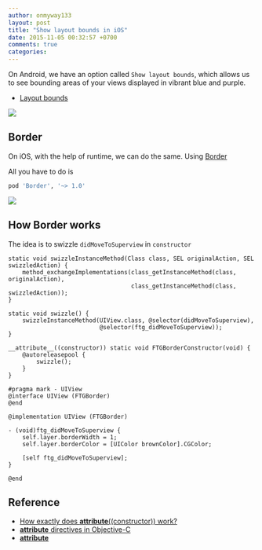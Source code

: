 ```yaml
---
author: onmyway133
layout: post
title: "Show layout bounds in iOS"
date: 2015-11-05 00:32:57 +0700
comments: true
categories:
---
```


On Android, we have an option called `Show layout bounds`, which allows us to see bounding areas of your views displayed in vibrant blue and purple.

- [Layout bounds](http://tysmith.me/post/27035355999/layoutbounds)

![](http://38.media.tumblr.com/tumblr_m719seXwah1qfcybd.png)

Border
--
On iOS, with the help of runtime, we can do the same. Using [Border](https://github.com/onmyway133/border)

All you have to do is

```ruby
pod 'Border', '~> 1.0'
```

![](https://camo.githubusercontent.com/70b3a0998d0e97d0a45749a2a6e676baa1a90404/68747470733a2f2f7261772e6769746875622e636f6d2f6f6e6d797761793133332f426f726465722f6d61737465722f53637265656e73686f74732f73637265656e73686f74312e706e67)

How Border works
--
The idea is to swizzle `didMoveToSuperview` in `constructor`

```objc
static void swizzleInstanceMethod(Class class, SEL originalAction, SEL swizzledAction) {
    method_exchangeImplementations(class_getInstanceMethod(class, originalAction),
                                   class_getInstanceMethod(class, swizzledAction));
}

static void swizzle() {
    swizzleInstanceMethod(UIView.class, @selector(didMoveToSuperview),
                          @selector(ftg_didMoveToSuperview));
}

__attribute__((constructor)) static void FTGBorderConstructor(void) {
    @autoreleasepool {
        swizzle();
    }
}

#pragma mark - UIView
@interface UIView (FTGBorder)
@end

@implementation UIView (FTGBorder)

- (void)ftg_didMoveToSuperview {
    self.layer.borderWidth = 1;
    self.layer.borderColor = [UIColor brownColor].CGColor;

    [self ftg_didMoveToSuperview];
}

@end
```

Reference
--
- [How exactly does __attribute__((constructor)) work?](http://stackoverflow.com/questions/2053029/how-exactly-does-attribute-constructor-work)
- [__attribute__ directives in Objective-C](https://blog.twitter.com/2014/attribute-directives-in-objective-c)
- [__attribute__](http://nshipster.com/__attribute__/)
